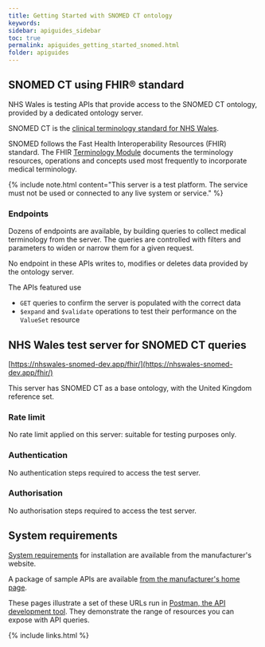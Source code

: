 ```yaml
---
title: Getting Started with SNOMED CT ontology
keywords: 
sidebar: apiguides_sidebar
toc: true
permalink: apiguides_getting_started_snomed.html
folder: apiguides
---
```


## SNOMED CT using FHIR® standard

NHS Wales is testing APIs that provide access to the  SNOMED CT ontology, provided by a dedicated ontology server.

SNOMED CT is the [clinical terminology standard for NHS Wales](http://gov.wales/docs/dhss/publications/151118whc053en.pdf).

SNOMED follows the Fast Health Interoperability Resources (FHIR) standard.  The FHIR [Terminology Module](https://hl7.org/fhir/STU3/terminology-module.html) documents the terminology resources, operations and concepts used most frequently to incorporate medical terminology.

{% include note.html content="This server is a test platform. The service must not be used or connected to any live system or service." %}

### Endpoints

Dozens of endpoints are available, by building queries to collect medical terminology from the server. The queries are controlled with filters and parameters to widen or narrow them for a given request.

No endpoint in these APIs writes to, modifies or deletes data provided by the ontology server.

The APIs featured use 

* `GET` queries to confirm the server is populated with the correct data
* `$expand` and `$validate` operations to test their performance on the `ValueSet` resource 


## NHS Wales test server for SNOMED CT queries

[https://nhswales-snomed-dev.app/fhir/](https://nhswales-snomed-dev.app/fhir/)

This server has SNOMED CT as a base ontology, with the United Kingdom reference set.

### Rate limit

No rate limit applied on this server: suitable for testing purposes only.

### Authentication  

No authentication steps required to access the test server.

### Authorisation

No authorisation steps required to access the test server.

## System requirements

[System requirements](https://ontoserver.csiro.au/docs/5.3/index.html) for installation are available from the manufacturer's website.

A package of sample APIs are available [from the manufacturer's home page](https://ontoserver.csiro.au/). 

These pages illustrate a set of these URLs run in [Postman, the API development tool](https://www.getpostman.com/). They demonstrate the range of resources you can expose with API queries.


{% include links.html %}